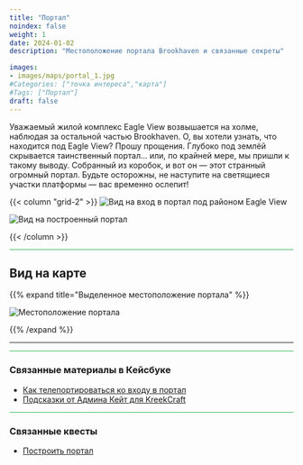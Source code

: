 ```yaml
---
title: "Портал"
noindex: false
weight: 1
date: 2024-01-02
description: "Местоположение портала Brookhaven и связанные секреты"

images:
- images/maps/portal_1.jpg
#Categories: ["точка интереса","карта"]
#Tags: ["Портал"]
draft: false
--- 
```



Уважаемый жилой комплекс Eagle View возвышается на холме, наблюдая за остальной частью Brookhaven. О, вы хотели узнать, что находится под Eagle View? Прошу прощения. Глубоко под землёй скрывается таинственный портал... или, по крайней мере, мы пришли к такому выводу. Собранный из коробок, и вот он — этот странный огромный портал. Будьте осторожны, не наступите на светящиеся участки платформы — вас временно ослепит!


{{< column "grid-2" >}}
![Вид на вход в портал под районом Eagle View](/images/maps/portal_1.jpg)

![Вид на построенный портал](/images/maps/portal-built.jpg)

{{< /column >}}


<hr style="background-color: #28b44c" size=8>

## Вид на карте

{{% expand title="Выделенное местоположение портала" %}}

![Местоположение портала](/images/maps/portal.png)

{{% /expand %}}

---

<hr style="background-color: #28b44c" size=8>

### Связанные материалы в Кейсбуке

- [Как телепортироваться ко входу в портал](/casebook/interesting/teleporting/#portal-entrance)
- [Подсказки от Админа Кейт для KreekCraft](/casebook/interesting/admin_kate/#message-to-kreekcraft)

<hr style="background-color: #28b44c" size=8>

### Связанные квесты

- [Построить портал](/lore/quests/build_portal/)
